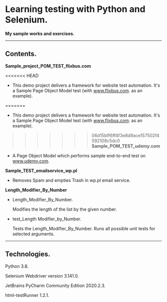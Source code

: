 # Learning testing with Python and Selenium.
**My sample works and exercises.**

---

## Contents.

**Sample_project_POM_TEST_flixbus.com**

<<<<<<< HEAD
- This demo project delivers a framework for website test automation. It's a Sample Page Object Model test (with www.flixbus.com. as an example).

=======
- This demo project delivers a framework for website test automation. It's a Sample Page Object Model test (with www.flixbus.com. as an example). 
  
>>>>>>> 06d15bff6ff4f3e8d9ace157502f4592108c5dc0
**Sample_POM_TEST_udemy.com**
- A Page Object Model which performs sample end-to-end test on www.udemy.com.

**Sample_TEST_emailservice_wp.pl**
- Removes Spam and empties Trash in wp.pl email service.

**Length_Modifier_By_Number**
- Length_Modifier_By_Number.

  Modifies the length of the list by the given number.
- test_Length Modifier_by_Number.

  Tests the Length_Modifier_By_Number. Runs all possible unit tests for selected arguments.

---

## Technologies.
Python 3.8.

Selenium Webdriver version 3.141.0.

JetBrains PyCharm Community Edition 2020.2.3.

html-testRunner 1.2.1.
